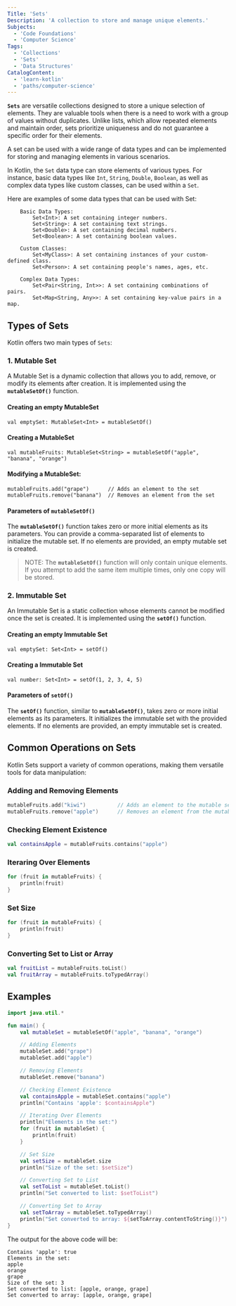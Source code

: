 ```yaml
---
Title: 'Sets'
Description: 'A collection to store and manage unique elements.'
Subjects:
  - 'Code Foundations'
  - 'Computer Science'
Tags:
  - 'Collections'
  - 'Sets'
  - 'Data Structures'
CatalogContent:
  - 'learn-kotlin'
  - 'paths/computer-science'
---
```


**`Sets`**  are versatile collections designed to store a unique selection of elements. They are valuable tools when there is a need to work with a group of values without duplicates. Unlike lists, which allow repeated elements and maintain order, sets prioritize uniqueness and do not guarantee a specific order for their elements.

A set can be used with a wide range of data types and can be implemented for storing and managing elements in various scenarios.

In Kotlin, the `Set` data type can store elements of various types. For instance, basic data types like `Int`, `String`, `Double`, `Boolean`, as well as complex data types like custom classes, can be used within a `Set`.

Here are examples of some data types that can be used with Set:
```pseudo
    Basic Data Types:
        Set<Int>: A set containing integer numbers.
        Set<String>: A set containing text strings.
        Set<Double>: A set containing decimal numbers.
        Set<Boolean>: A set containing boolean values.

    Custom Classes:
        Set<MyClass>: A set containing instances of your custom-defined class.
        Set<Person>: A set containing people's names, ages, etc.

    Complex Data Types:
        Set<Pair<String, Int>>: A set containing combinations of pairs.
        Set<Map<String, Any>>: A set containing key-value pairs in a map.
```

## Types of Sets

Kotlin offers two main types of `Sets`:

### 1. Mutable Set
A Mutable Set is a dynamic collection that allows you to add, remove, or modify its elements after creation. It is implemented using the **`mutableSetOf()`** function.

#### Creating an empty MutableSet
```pseudo
val emptySet: MutableSet<Int> = mutableSetOf()
```
#### Creating a MutableSet
```pseudo
val mutableFruits: MutableSet<String> = mutableSetOf("apple", "banana", "orange")
```
#### Modifying a MutableSet:
```pseudo
mutableFruits.add("grape")      // Adds an element to the set
mutableFruits.remove("banana")  // Removes an element from the set
```
#### Parameters of `mutableSetOf()`
The **`mutableSetOf()`** function takes zero or more initial elements as its parameters. You can provide a comma-separated list of elements to initialize the mutable set. If no elements are provided, an empty mutable set is created.
>NOTE: The **`mutableSetOf()`** function will only contain unique elements. If you attempt to add the same item multiple times, only one copy will be stored.
### 2. Immutable Set
An Immutable Set is a static collection whose elements cannot be modified once the set is created. It is implemented using the **`setOf()`** function.
#### Creating an empty Immutable Set
```pseudo
val emptySet: Set<Int> = setOf()
```
#### Creating a Immutable Set
```pseudo
val number: Set<Int> = setOf(1, 2, 3, 4, 5)
```
#### Parameters of `setOf()`
The **`setOf()`** function, similar to **`mutableSetOf()`**, takes zero or more initial elements as its parameters.
It initializes the immutable set with the provided elements. If no elements are provided, an empty immutable set is created.

## Common Operations on Sets
Kotlin Sets support a variety of common operations, making them versatile tools for data manipulation:

### Adding and Removing Elements
```kotlin
mutableFruits.add("kiwi")          // Adds an element to the mutable set
mutableFruits.remove("apple")      // Removes an element from the mutable set
```
### Checking Element Existence
```kotlin
val containsApple = mutableFruits.contains("apple")
```
### Iteraring Over Elements
```kotlin
for (fruit in mutableFruits) {
    println(fruit)
}
```
### Set Size
```kotlin
for (fruit in mutableFruits) {
    println(fruit)
}
```
### Converting Set to List or Array
```kotlin
val fruitList = mutableFruits.toList()
val fruitArray = mutableFruits.toTypedArray()
```
## Examples
```kotlin
import java.util.*

fun main() {
    val mutableSet = mutableSetOf("apple", "banana", "orange")

    // Adding Elements
    mutableSet.add("grape")
    mutableSet.add("apple")

    // Removing Elements
    mutableSet.remove("banana")

    // Checking Element Existence
    val containsApple = mutableSet.contains("apple")
    println("Contains 'apple': $containsApple")

    // Iterating Over Elements
    println("Elements in the set:")
    for (fruit in mutableSet) {
        println(fruit)
    }

    // Set Size
    val setSize = mutableSet.size
    println("Size of the set: $setSize")

    // Converting Set to List
    val setToList = mutableSet.toList()
    println("Set converted to list: $setToList")

    // Converting Set to Array
    val setToArray = mutableSet.toTypedArray()
    println("Set converted to array: ${setToArray.contentToString()}")
}
```

The output for the above code will be:

```shell
Contains 'apple': true
Elements in the set:
apple
orange
grape
Size of the set: 3
Set converted to list: [apple, orange, grape]
Set converted to array: [apple, orange, grape]
```
